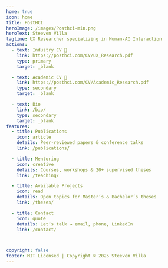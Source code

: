 ```yaml
---
home: true
icon: home
title: PostHCI
heroImage: /images/Posthci-min.png
heroText: Steeven Villa
tagline: UX Researcher specializing in Human-AI Interaction
actions:
  - text: Industry CV 👤
    link: https://posthci.com/CV/UX_Research.pdf
    type: primary
    target: _blank  

  - text: Academic CV 📝
    link: https://posthci.com/CV/Academic_Research.pdf
    type: secondary
    target: _blank  

  - text: Bio
    link: /bio/
    type: secondary
    target: _blank  
features:
  - title: Publications
    icon: article
    details: Peer‑reviewed papers & conference talks
    link: /publications/

  - title: Mentoring
    icon: creative
    details: Courses, workshops & 20+ supervised theses
    link: /teaching/

  - title: Available Projects
    icon: read
    details: Open topics for Master’s & Bachelor’s theses
    link: /theses/

  - title: Contact
    icon: quote
    details: Let’s talk → email, phone, LinkedIn
    link: /contact/



copyright: false
footer: MIT Licensed | Copyright © 2025 Steeven Villa
---
```

